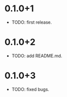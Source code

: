 # 0.1.0+1

- TODO: first release.

# 0.1.0+2

- TODO: add README.md.

# 0.1.0+3

- TODO: fixed bugs.